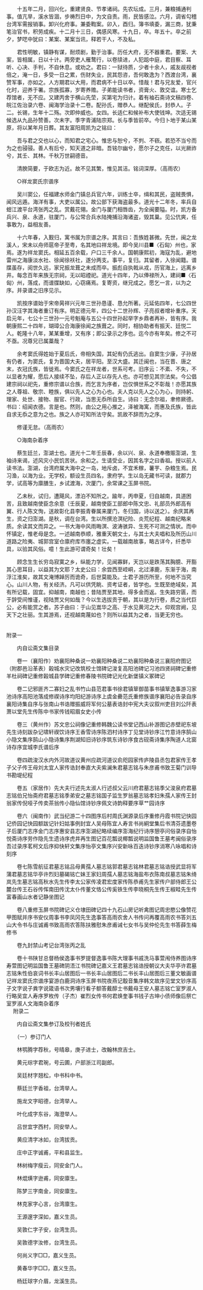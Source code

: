 <!-- { "loadSidebar": true } -->
　　十五年二月，回兴化，重建贤良、节孝诸祠。先农坛成。三月，兼粮捕通判事。值亢旱，溪水皆涸，步祷烈日中，为文自责。雨，民皆感泣。六月，调省勾稽台湾军需报销事。卸兴化府事。兼委鞫案。卯入，酉归。簿书填委，漏三商，犹秉笔治官书，积劳成疾。十二月十三日，偶感风寒。十九日，卒。年五十。卒之前夕，梦呓中犹曰：某案、某案当讯，释若干人，不及私。

　　君性明敏，镇静有谋，耐烦剧，勤于治事。历任大府，无不器重君。要案、大案，皆相属，日以十计。两旁吏人雁鹜行，以卷牍进，人犯跽中庭，君目察、耳听、心决、手判，不自休息。或劝之。君曰：一狱待质，少者十余人，戚友觇视者倍之，淹一日，多受一日之累，伤财失业，民其怨咨，吾何敢逸为？西渡台湾，襄赞军事，亦如之。人方期君以大用，而君病不十日以卒。惜哉！君与兄友爱，官兴化时，迎养于署。宗族孤寡，岁寄养赡。子弟能读书者，资膏火、敦交谊。寒士乞荐馆者，无不应。又建丙舍于横山先茔，买第宅为归计。着有袖石斋诗文稿四卷、皖江佐治录六卷、闽海学治录十二卷。配孙氏，赠恭人。继配侯氏，封恭人。子二。长锡，生年十二殇。次即仲威也。女四。长适仁和候补布大使钱坤。次适无锡候选从九品孙赞善。次未字。季字青浦陆宗郑。长与季皆前卒。今归卜地于某山某原，将以某年月日葬。其友富阳周凯为之铭曰：

　　吾与君之交也以心，而知君之宅心。惟忠与恕兮，不刿、不嵚。若恐不当兮而为之也骎骎。善人有后兮，知天道之非暗。吾铭尔幽兮，愿尔子之克任，以光厥祚兮，其壬、其林。千秋万世嗣德音。

　　清腴简要，于欧志为近。故不见其繁，惟见其洁。铭词深厚。（高雨农）

　　○祥龙窦氏宗谱序

　　吴川窦公，任福建水师金门镇总兵官六年，训练士卒，缉和其民，盗贼畏惧，闻风远遁。海洋有事，大吏以属公。故公部下获海盗最多。道光十二年冬，率兵自蚶江渡平台湾张丙之乱。赏戴花翎。金门与厦门相唇齿，为全闽要隘。时，凯方备兵兴、泉、永道，驻厦门，与公常合兵水陆掩捕沿海诸盗，毁其巢。见公伉爽，任事敢为，益相友善。

　　十六年春，入觐归，寓书属为宗谱之序。其言曰：吾族姓甚微。先世，闽之龙溪人，宋未以舟师扈帝子至粤，名其地曰祥龙境。即今吴川县■〈石匈〉州也，家焉。遂为祥龙窦氏。相延五百余载，户口三千余人。国朝康熙初，海寇为乱，避地雷州之海康淡水社、徐闻徐袄社，遂分两支。事平，复归。其留者，入徐闻籍。谱牒虽存，阅世久远，家兄振龙葺之未成而卒。振彪自执戟从戎，历官海上，远离乡井。每念百年来族无宗祠，无以昭禋祀。道光十四年，乃以俸禄所入，建祠■〈石匈〉州，落成，而谱牒缺如，心窃痛焉。复寄资，继兄成之。愿乞一言，以为之序。并录谱之旧序见示。

　　凯按序谱始于宋帝昺祥兴元年三世孙恳谨、恳允所著。元延佑四年，七公四世孙汉汪字其海者重订有序。明正德元年，四公十二世孙辉、子亮叔者增补重序。天启元年，七公十三世孙一元号魁庵与五公十四世孙起举字乡鼎者再补，皆有序。我朝康熙二十四年，瑚璋公合海康徐闻之族葺之。同时，相协助者有振天、廷悦二人。乾隆十八年，某某重增，又有序；即公录示之序也。迄今亦有年矣。修之不可不亟。况尊兄已属藁哉？

　　余考窦氏得姓始于夏后氏，帝相失国，其妃有仍氏逃出。自窦生少康，子孙居有仍者，为窦氏，复为晋国大夫，居平阳。至汉大盛。其迁闽也，当在晋、唐之末，衣冠氏族，皆徙焉。今窦氏之在祥龙者，世系可考。旧序云：不紊、不失，不以显者为耀，愿后人接续不坠，存后人正以存先人也。亦可想见其宗法矣。今公倡建宗祠以祀先，重修宗谱以合族，而乞言为序者，岂仅惧世系之不彰哉！亦愿其族之人尊祖、敬宗、睦族，俱以先人之心为心也。夫人克以先人之心为心，则持躬、理家、处世、接物、服官、行政，当思无忝所自生。诗曰：无念尔祖，聿修厥德。书曰：绍闻衣德。言是也。然则，由公之用心推之，泽被海寓，而惠及氏族，皆此自求无忝之意为之也。族之人亦可知所法守矣。凯故不辞而为之序。

　　修谨无怠。（高雨农）

　　○海南杂着序

　　蔡生廷兰，澎湖士也。道光十二年壬辰春，余以兴、泉、永道奉檄赈澎湖，生袖诗来谒，述风灾小民饥苦状。余和之。生请受业，因其名字之曰香祖。授以前人读书法。澎湖，台湾府属大海中之一岛，地斥卤，不宜禾稼，薯芋、杂粮生焉。民习渔，以海为业。无学校，额设生员四名，隶府学。生以岛无藏书可读，就郡力学，试高等为廪膳生，乡试渡海，次厦门，余常课之玉屏书院。

　　乙未秋，试归，遭飓风，漂泊不知所之。踰年，丙申夏，归自越南，具道困苦，且致越南使臣念余意（壬辰夏，越南使臣工部郎中陈文忠、礼部员外郎高有翼、行人陈文恂，送故彰化县李振青眷属来厦门，冬归国，诗以送之）。余庆其再生，资之归澎湖。是秋，调在台湾。生以所撰沧溟纪险、炎荒纪程、越南纪略来质。余读其文而异之。一书大海中风雨晦溟、波涛骇异、生死不可测之情状。而中怀镇定，惟老母是念。一述越南恭顺，雅重天朝文士，与其士大夫唱和及所历山川道路之险夷、城郭宫室仓廪府库市廛之虚实。一载越南故事，略古详今，纤悉毕具，以验其风俗。噫！生此游可谓奇矣！壮矣！

　　顾念生生长穷岛寂寞之乡，纵能力学，见闻寡鲜，天岂以是跌荡其胸臆、开豁其心思耳目，以益其为文耶？太史公曰：余尝西至崆峒，北过涿鹿，东渐于海，南浮江淮矣，故其文淹博踔厉而诡奇，后世莫能及。士君子游历所至，何地不当究心。山川人物，有关经济。凡可以供凭眺、资考证者，皆学也。生既至绝域矣，其有所记载，固宜。抑越南，南越也；昔陆贾至其地，得多金而返。生失路穷匮，而于辞受间惟谨，视陆贾又何如哉？今以生选拔贡于朝，其以是为行卷，质之当代巨公，必有能赏之者。苏子由曰：于山见嵩华之高、于水见黄河之大，仰观宫阙，见天下之壮丽。生其游焉，还视越南蔑如也？则所以益其为之者，当更无穷也。  
　 

附录一

　　内自讼斋文集目录

　　卷一（襄阳作）劝襄阳种桑说一劝襄阳种桑说二劝襄阳种桑说三襄阳府图记（附郡邑沿革表）榖城水灾记改筑校士馆碑记浚复高阳池碑记习池四贤祠碑记重修羊杜祠碑记重修榖城县学碑记重修春陵书院碑记光化新堡镇义冢碑记

　　卷二记邪匪齐二寡妇之乱书竹山县范君事书徐君镇筸御苗事书镇筸逸事游习家池诗序高阳池落成修禊诗序均阳纪游诗序上虞金罍范氏重修族谱序襄阳必告录自序襄阳诗集自序与张南山书诰赠振威将军何公墓表诰封中宪大夫议叙州吏目刘公阡表萧以堂先生传陈中书家传钱昭眉女史小传

　　卷三（黄州作）苏文忠公祠像记重修韩魏公读书堂记西山补游图记赤壁祀东坡先生诗刻跋杂记啸轩禊饮诗序王香雪诗序陈泗村诗序丁见堂诗钞序江竹意诗序鹄山小隐文集序鹄山小隐诗集序荆湖知旧诗钞序筑东诗钞序食古砚斋诗集序陶道人北窗诗存序宜城李氏谱后序

　　卷四疏浚汉水内外河故道议黄州应疏河道议俞咫园家传庐陵县丞包君家传王孝子父子传王母刘太宜人家传诰封奉直大夫紫澜朱君墓志铭与朱彦甫书致王菊门训导书勘堤纪程

　　卷五（家居作）先大夫行述先太淑人行述叔父云川府君墓志铭季父浚泉府君墓志铭伯兄怡斋府君墓志铭季弟安之墓志铭国子监生罗翁墓志铭孝妇朱孺人家传王封翁家传倪哑子传卖茶翁传小隐仙馆诗钞序佩文诗韵释要序草艹园诗序

　　卷六（闽南作）武当纪游二十四图序后村周氏渊源录后序重修丹霞书院记快园记侨园记快园额跋记针妇姑事例封宜人吴母陈宜人寿言书尚絅堂集后书清芬遗墨卷子后厦门志序金门志序惠安县志序澎湖纪略续编序澎海纪行诗序憩亭问俗录序自怡悦斋诗序劳作隐先生遗诗序虎井再生图记百花瓢说椰瓢说明监国鲁王墓考闽俗录序吾过录序茗柯文后序抑快轩文集序怡亭文集序兴安新咏百迭诗钞序消寒八咏唱和诗刻序

　　卷七陈雪航征君墓志铭吕母黄孺人墓志铭郭君墓志铭林君墓志铭诰授武显将军蒲君墓志铭华亭许烈妇墓碣铭亡妹王家妇周孺人墓志铭海盐布衣陈南叔墓志铭朱绮岚先生墓志铭高秋水先生传李太公家传凌君宏度家传陈恭甫先生家传户部侍郎王公麓台传王石谷传恽南田传沈太仆传董文恪公传奚铁生传李晓桐先生传王椒畦先生传富春画山水者记静坐图记

　　卷八重修玉屏书院碑记义仓埭田碑记四十九石山房记听禽图记周忠愍公像赞花甲图赋并序书安仪周事书李凤冈先生逸事答高雨农舍人书传问再覆高雨农书答刘五山大令书与庄诚甫书致高雨农答陈扶雅慰朱彦甫诫七女书与吴仲伦先生书答薛生梅修书

　　卷九封禁山考记台湾张丙之乱

　　卷十书陕甘总督杨侯逸事书罗提督逸事书陈大理事书戚洗马事萱闱侍养图诗序寿萱图记明监国鲁王墓碑阴浯江书院碑记嘉义王君墓志铭诰授朝议大夫华亭许君墓志铭朱性伯哀词书长丰山居图后一书长丰山居图后二书长丰山居图后三董文敏画谱记祥龙窦氏宗谱序宴游白鹿洞诗序玉屏书院夜燕记鷇音集序韩文故序见堂文钞序高子文字说子粪字说箴语书次男壤行看子额答戴醇士书戴母王安人墓志铭亡室罗淑人行略吴宜人寿序罗枚传（子杰）崔烈女传书何君焕奎事书钱子古坤小债师像后祭亡室罗淑人文海南杂着序  
　 
附录二

　　内自讼斋文集参订及校刊者姓氏

　　（一）参订门人

　　林鹗腾字荐秋，号晴皋，庚子进士，改翰林庶吉士。

　　黄元琮字君琬，号云圃，户部浙江司副郎。

　　吴廷材字翘松，中书科中书。

　　蔡廷兰字香祖，台湾举人。

　　施龙文字昭德，台湾举人。

　　叶化成字东谷，海澄举人。

　　吕世宜字西村，同安举人。

　　黄应清字冰如，台湾拔贡。

　　庄中正字诚甫，平和县监生。

　　林树梅字瘦云，同安金门人。

　　林焜熿字逊甫，同安廪生。

　　陈梦三字南金，同安廪生。

　　林克家字心言，台湾廪生。

　　王源邃字深如，嘉义生员。

　　吴敦仁字子安，台湾生员。

　　吴敦德字汝修，台湾生员。

　　何尚义字□□，嘉义生员。

　　黄春华字□□，嘉义生员。

　　杨廷球字介眉，龙溪生员。

